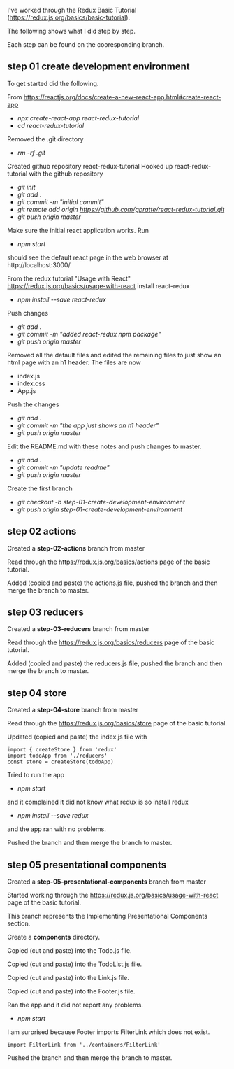 I've worked through the Redux Basic Tutorial (https://redux.js.org/basics/basic-tutorial).

The following shows what I did step by step.

Each step can be found on the cooresponding branch.

## step 01 create development environment
To get started did the following.

From https://reactjs.org/docs/create-a-new-react-app.html#create-react-app

* _npx create-react-app react-redux-tutorial_
* _cd react-redux-tutorial_

Removed the .git directory
* _rm -rf .git_

Created github repository react-redux-tutorial
Hooked up react-redux-tutorial with the github repository

* _git init_
* _git add ._
* _git commit -m "initial commit"_
* _git remote add origin https://github.com/gpratte/react-redux-tutorial.git_
* _git push origin master_

Make sure the initial react application works. Run
* _npm start_

should see the default react page in the web browser at http://localhost:3000/

From the redux tutorial "Usage with React" https://redux.js.org/basics/usage-with-react install react-redux
* _npm install --save react-redux_

Push changes
* _git add ._
* _git commit -m "added react-redux npm package"_
* _git push origin master_

Removed all the default files and edited the remaining files to just show an html page with an h1 header. The files are now
* index.js
* index.css
* App.js

Push the changes
* _git add ._
* _git commit -m "the app just shows an h1 header"_
* _git push origin master_

Edit the README.md with these notes and push changes to master.
* _git add ._
* _git commit -m "update readme"_
* _git push origin master_

Create the first branch
* _git checkout -b step-01-create-development-environment_
* _git push origin step-01-create-development-environment_

## step 02 actions
Created a **step-02-actions** branch from master

Read through the https://redux.js.org/basics/actions page of the basic tutorial.

Added (copied and paste) the actions.js file, pushed the branch and then merge the branch to master.

## step 03 reducers
Created a **step-03-reducers** branch from master

Read through the https://redux.js.org/basics/reducers page of the basic tutorial.

Added (copied and paste) the reducers.js file, pushed the branch and then merge the branch to master.


## step 04 store
Created a **step-04-store** branch from master

Read through the https://redux.js.org/basics/store page of the basic tutorial.

Updated (copied and paste) the index.js file with
```
import { createStore } from 'redux'
import todoApp from './reducers'
const store = createStore(todoApp)
```

Tried to run the app
* _npm start_

and it complained it did not know what redux is so install redux
* _npm install --save redux_

and the app ran with no problems.

Pushed the branch and then merge the branch to master.


## step 05 presentational components
Created a **step-05-presentational-components** branch from master

Started working through the https://redux.js.org/basics/usage-with-react page of the basic tutorial.

This branch represents the Implementing Presentational Components section.

Create a **components** directory.

Copied (cut and paste) into the Todo.js file.

Copied (cut and paste) into the TodoList.js file.

Copied (cut and paste) into the Link.js file.

Copied (cut and paste) into the Footer.js file.

Ran the app and it did not report any problems.
* _npm start_

I am surprised because Footer imports FilterLink which does not exist.

```
import FilterLink from '../containers/FilterLink'
```

Pushed the branch and then merge the branch to master.
